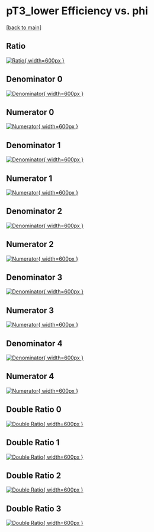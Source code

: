 # pT3_lower Efficiency vs. phi

[[back to main](./)]



## Ratio

[![Ratio](../mtv/var/pT3_lower_loweta_321_1_eff_phi.png){ width=600px }](../mtv/var/pT3_lower_loweta_321_1_eff_phi.pdf)

## Denominator 0

[![Denominator](../mtv/den/pT3_lower_loweta_321_1_eff_phi_den0.png){ width=600px }](../mtv/den/pT3_lower_loweta_321_1_eff_phi_den0.pdf)

## Numerator 0

[![Numerator](../mtv/num/pT3_lower_loweta_321_1_eff_phi_num0.png){ width=600px }](../mtv/num/pT3_lower_loweta_321_1_eff_phi_num0.pdf)

## Denominator 1

[![Denominator](../mtv/den/pT3_lower_loweta_321_1_eff_phi_den1.png){ width=600px }](../mtv/den/pT3_lower_loweta_321_1_eff_phi_den1.pdf)

## Numerator 1

[![Numerator](../mtv/num/pT3_lower_loweta_321_1_eff_phi_num1.png){ width=600px }](../mtv/num/pT3_lower_loweta_321_1_eff_phi_num1.pdf)

## Denominator 2

[![Denominator](../mtv/den/pT3_lower_loweta_321_1_eff_phi_den2.png){ width=600px }](../mtv/den/pT3_lower_loweta_321_1_eff_phi_den2.pdf)

## Numerator 2

[![Numerator](../mtv/num/pT3_lower_loweta_321_1_eff_phi_num2.png){ width=600px }](../mtv/num/pT3_lower_loweta_321_1_eff_phi_num2.pdf)

## Denominator 3

[![Denominator](../mtv/den/pT3_lower_loweta_321_1_eff_phi_den3.png){ width=600px }](../mtv/den/pT3_lower_loweta_321_1_eff_phi_den3.pdf)

## Numerator 3

[![Numerator](../mtv/num/pT3_lower_loweta_321_1_eff_phi_num3.png){ width=600px }](../mtv/num/pT3_lower_loweta_321_1_eff_phi_num3.pdf)

## Denominator 4

[![Denominator](../mtv/den/pT3_lower_loweta_321_1_eff_phi_den4.png){ width=600px }](../mtv/den/pT3_lower_loweta_321_1_eff_phi_den4.pdf)

## Numerator 4

[![Numerator](../mtv/num/pT3_lower_loweta_321_1_eff_phi_num4.png){ width=600px }](../mtv/num/pT3_lower_loweta_321_1_eff_phi_num4.pdf)

## Double Ratio 0

[![Double Ratio](../mtv/ratio/pT3_lower_loweta_321_1_eff_phi_ratio0.png){ width=600px }](../mtv/ratio/pT3_lower_loweta_321_1_eff_phi_ratio0.pdf)

## Double Ratio 1

[![Double Ratio](../mtv/ratio/pT3_lower_loweta_321_1_eff_phi_ratio1.png){ width=600px }](../mtv/ratio/pT3_lower_loweta_321_1_eff_phi_ratio1.pdf)

## Double Ratio 2

[![Double Ratio](../mtv/ratio/pT3_lower_loweta_321_1_eff_phi_ratio2.png){ width=600px }](../mtv/ratio/pT3_lower_loweta_321_1_eff_phi_ratio2.pdf)

## Double Ratio 3

[![Double Ratio](../mtv/ratio/pT3_lower_loweta_321_1_eff_phi_ratio3.png){ width=600px }](../mtv/ratio/pT3_lower_loweta_321_1_eff_phi_ratio3.pdf)

